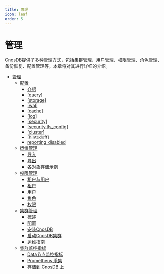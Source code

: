 ```yaml
---
title: 管理
icon: leaf
order: 5
---
```



# 管理

CnosDB提供了多种管理方式，包括集群管理、用户管理、权限管理、角色管理、备份恢复、配置管理等。本章将对其进行详细的介绍。

- [管理](./index.md)  
    - [配置](./config.md)
      - [介绍](./config.md#介绍)
      - [[query]](./config.md#query)
      - [[storage]](./config.md#storage)
      - [[wal]](./config.md#wal)
      - [[cache]](./config.md#cache)
      - [[log]](./config.md#log)
      - [[security]](./config.md#security)
      - [[security.tls_config]](./config.md#securitytlsconfig)
      - [[cluster]](./config.md#cluster)
      - [[hintedoff]](./config.md#hintedoff)
      - [reporting_disabled](./config.md#reportingdisabled)
    - [运维管理](./operation_maintenance.md)
      - [导入](./operation_maintenance.md#导入)
      - [导出](./operation_maintenance.md#导出)
      - [各对象存储示例](./operation_maintenance.md#各对象存储示例)
    - [权限管理](./authority_management.md)
      - [租户与用户](./authority_management.md#租户与用户) 
      - [租户](./authority_management.md#租户)
      - [用户](./authority_management.md#用户)
      - [角色](./authority_management.md#租户角色)
      - [权限](./authority_management.md#权限)
    - [集群管理](./cluster.md)
      - [概述](./cluster.md#概述)
      - [配置](./cluster.md#配置)
      - [安装CnosDB](./cluster.md#安装cnosdb)
      - [启动CnosDB集群](./cluster.md#启动cnosdb集群)
      - [运维指南](./cluster.md#运维指南)
    - [集群监控指标](./metrics.md)
      - [Data节点监控指标](./metrics.md#data节点监控指标)
      - [Prometheus 采集](./metrics.md#prometheus-采集)
      - [存储到 CnosDB 上](./metrics.md#存储到cnosdb上)